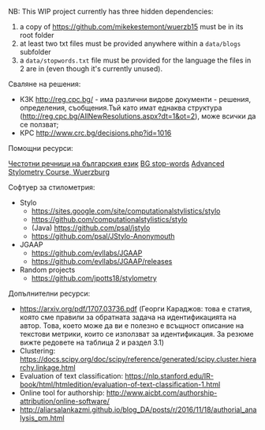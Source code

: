 NB: This WIP project currently has three hidden dependencies:
1. a copy of https://github.com/mikekestemont/wuerzb15 must be in its root folder
1. at least two txt files must be provided anywhere within a `data/blogs` subfolder
1. a `data/stopwords.txt` file must be provided for the language the files in 2 are in (even though it's currently unused).


Сваляне на решения:

* КЗК http://reg.cpc.bg/ - има различни видове документи - решения, определения, съобщения.Тъй като имат еднаква структура (http://reg.cpc.bg/AllNewResolutions.aspx?dt=1&ot=2), може всички да се ползват;
* КРС http://www.crc.bg/decisions.php?id=1016

Помощни ресурси:

[Честотни речници на българския език](http://dcl.bas.bg/frequency.html)
[BG stop-words](https://github.com/stopwords-iso/stopwords-bg)
[Advanced Stylometry Course, Wuerzburg](https://github.com/mikekestemont/wuerzb15)

Софтуер за стилометрия:

* Stylo
  * https://sites.google.com/site/computationalstylistics/stylo
  * https://github.com/computationalstylistics/stylo
  * (Java) https://github.com/psal/jstylo
  * https://github.com/psal/JStylo-Anonymouth
* JGAAP
  * https://github.com/evllabs/JGAAP
  * https://github.com/evllabs/JGAAP/releases
* Random projects
  * https://github.com/jpotts18/stylometry

Допълнителни ресурси:

* https://arxiv.org/pdf/1707.03736.pdf (Георги Караджов: това е статия, която сме правили за обратната задача на идентификацията на автор. Това, което може да ви е полезно е всъщност описание на текстови метрики, които се използват за идентификация. За резюме вижте редовете на таблица 2 и раздел 3.1)
* Clustering: https://docs.scipy.org/doc/scipy/reference/generated/scipy.cluster.hierarchy.linkage.html
* Evaluation of text classification: https://nlp.stanford.edu/IR-book/html/htmledition/evaluation-of-text-classification-1.html
* Online tool for authorship: http://www.aicbt.com/authorship-attribution/online-software/ 
* http://aliarsalankazmi.github.io/blog_DA/posts/r/2016/11/18/authorial_analysis_pm.html


